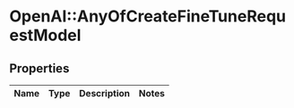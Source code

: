 # OpenAI::AnyOfCreateFineTuneRequestModel

## Properties
Name | Type | Description | Notes
------------ | ------------- | ------------- | -------------


